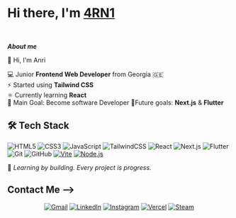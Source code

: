


# Hi there, I'm </b><a href="https://github.com/4RN1">4RN1</a> 
<br>


***About me***



👋 Hi, I'm Anri  

💻 Junior **Frontend Web Developer** from Georgia 🇬🇪  
⚡ Started using  **Tailwind CSS**   
⚛️ Currently learning **React**  
🚀 Main Goal: Become software Developer 
🧠Future goals: **Next.js** & **Flutter**  


## 🛠 Tech Stack  

![HTML5](https://img.shields.io/badge/HTML5-E34F26?style=for-the-badge&logo=html5&logoColor=white) ![CSS3](https://img.shields.io/badge/CSS3-1572B6?style=for-the-badge&logo=css3&logoColor=white) ![JavaScript](https://img.shields.io/badge/JavaScript-F7DF1E?style=for-the-badge&logo=javascript&logoColor=black) ![TailwindCSS](https://img.shields.io/badge/TailwindCSS-38B2AC?style=for-the-badge&logo=tailwind-css&logoColor=white) ![React](https://img.shields.io/badge/React-20232A?style=for-the-badge&logo=react&logoColor=61DAFB) ![Next.js](https://img.shields.io/badge/Next.js-000000?style=for-the-badge&logo=next.js&logoColor=white) ![Flutter](https://img.shields.io/badge/Flutter-02569B?style=for-the-badge&logo=flutter&logoColor=white) ![Git](https://img.shields.io/badge/Git-F05032?style=for-the-badge&logo=git&logoColor=white) ![GitHub](https://img.shields.io/badge/GitHub-181717?style=for-the-badge&logo=github&logoColor=white)  [![Vite](https://img.shields.io/badge/Vite-646CFF?style=for-the-badge&logo=vite&logoColor=white)](https://vitejs.dev/)  [![Node.js](https://img.shields.io/badge/Node.js-339933?style=for-the-badge&logo=node.js&logoColor=white)](https://nodejs.org/)

🌱 _Learning by building. Every project is progress._



## Contact Me -->

<div align="center">


[![Gmail](https://img.shields.io/badge/Gmail-D14836?style=for-the-badge&logo=gmail&logoColor=white)](https://mail.google.com/mail/?view=cm&to=anriskr14@gmail.com)
[![LinkedIn](https://img.shields.io/badge/LinkedIn-0A66C2?style=for-the-badge&logo=linkedin&logoColor=white)](https://www.linkedin.com/in/anri-begeladze-232364358)
[![Instagram](https://img.shields.io/badge/Instagram-E4405F?style=for-the-badge&logo=instagram&logoColor=white)](https://www.instagram.com/___arn1___)
[![Vercel](https://img.shields.io/badge/deployed%20on-Vercel-000000?style=for-the-badge&logo=vercel&logoColor=white)](https://vercel.com/4rn1s-projects)
[![Steam](https://img.shields.io/badge/Steam-000000?style=for-the-badge&logo=steam&logoColor=white)](https://steamcommunity.com/id/GuRu21)

 
</div>


